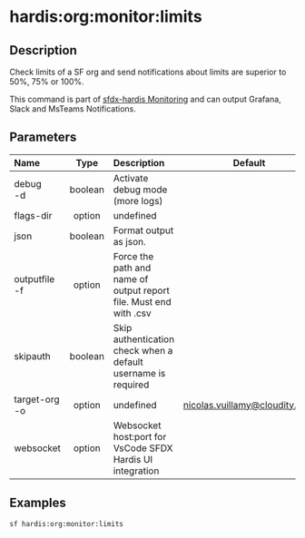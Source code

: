 <!-- This file has been generated with command 'sf hardis:doc:plugin:generate'. Please do not update it manually or it may be overwritten -->
# hardis:org:monitor:limits

## Description

Check limits of a SF org and send notifications about limits are superior to 50%, 75% or 100%.

This command is part of [sfdx-hardis Monitoring](https://sfdx-hardis.cloudity.com/salesforce-monitoring-org-limits/) and can output Grafana, Slack and MsTeams Notifications.


## Parameters

| Name              |  Type   | Description                                                       |             Default             | Required | Options |
|:------------------|:-------:|:------------------------------------------------------------------|:-------------------------------:|:--------:|:-------:|
| debug<br/>-d      | boolean | Activate debug mode (more logs)                                   |                                 |          |         |
| flags-dir         | option  | undefined                                                         |                                 |          |         |
| json              | boolean | Format output as json.                                            |                                 |          |         |
| outputfile<br/>-f | option  | Force the path and name of output report file. Must end with .csv |                                 |          |         |
| skipauth          | boolean | Skip authentication check when a default username is required     |                                 |          |         |
| target-org<br/>-o | option  | undefined                                                         | <nicolas.vuillamy@cloudity.com> |          |         |
| websocket         | option  | Websocket host:port for VsCode SFDX Hardis UI integration         |                                 |          |         |

## Examples

```shell
sf hardis:org:monitor:limits
```


